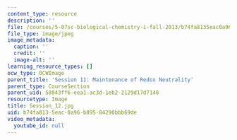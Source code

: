 ```yaml
---
content_type: resource
description: ''
file: /courses/5-07sc-biological-chemistry-i-fall-2013/b74fa8135eac0a96b89584290bbb69de_Session_12.jpg
file_type: image/jpeg
image_metadata:
  caption: ''
  credit: ''
  image-alt: ''
learning_resource_types: []
ocw_type: OCWImage
parent_title: 'Session 11: Maintenance of Redox Neutrality'
parent_type: CourseSection
parent_uid: 58843ff6-eea1-ac3d-1eb2-2129d17d7148
resourcetype: Image
title: Session_12.jpg
uid: b74fa813-5eac-0a96-b895-84290bbb69de
video_metadata:
  youtube_id: null
---
```

